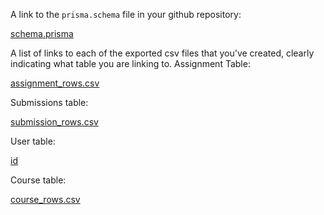 A link to the `prisma.schema` file in your github repository:

[schema.prisma](https://github.com/selinAbacaz/f25-cisc474-selinB/blob/051caa39bf44302cecd321f5b99ce85b9b2af205/packages/database/prisma/schema.prisma)



A list of links to each of the exported csv files that you've created, clearly indicating what table you are linking to.
Assignment Table:

[assignment_rows.csv](https://github.com/selinAbacaz/f25-cisc474-selinB/blob/99dd2ffed2bbbe9d6e14dc651b36a8038019d91f/apps/docs/SQL_CSV_Files/assignment_rows.csv)

Submissions table:

[submission_rows.csv](https://github.com/selinAbacaz/f25-cisc474-selinB/blob/99dd2ffed2bbbe9d6e14dc651b36a8038019d91f/apps/docs/SQL_CSV_Files/submission_rows.csv)

User table:

[id](https://github.com/selinAbacaz/f25-cisc474-selinB/blob/99dd2ffed2bbbe9d6e14dc651b36a8038019d91f/apps/docs/SQL_CSV_Files/User_rows.csv)

Course table:

[course_rows.csv](https://github.com/selinAbacaz/f25-cisc474-selinB/blob/99dd2ffed2bbbe9d6e14dc651b36a8038019d91f/apps/docs/SQL_CSV_Files/course_rows.csv)



